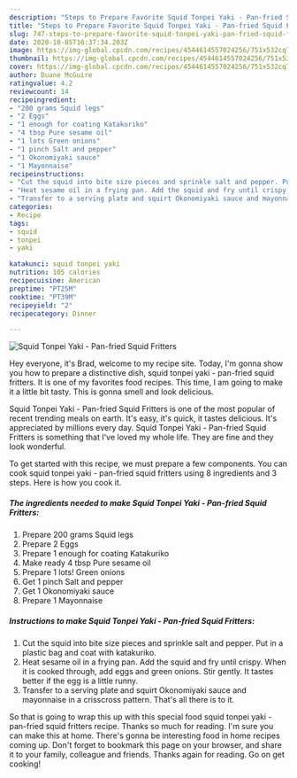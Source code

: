 ```yaml
---
description: "Steps to Prepare Favorite Squid Tonpei Yaki - Pan-fried Squid Fritters"
title: "Steps to Prepare Favorite Squid Tonpei Yaki - Pan-fried Squid Fritters"
slug: 747-steps-to-prepare-favorite-squid-tonpei-yaki-pan-fried-squid-fritters
date: 2020-10-05T16:37:34.203Z
image: https://img-global.cpcdn.com/recipes/4544614557024256/751x532cq70/squid-tonpei-yaki-pan-fried-squid-fritters-recipe-main-photo.jpg
thumbnail: https://img-global.cpcdn.com/recipes/4544614557024256/751x532cq70/squid-tonpei-yaki-pan-fried-squid-fritters-recipe-main-photo.jpg
cover: https://img-global.cpcdn.com/recipes/4544614557024256/751x532cq70/squid-tonpei-yaki-pan-fried-squid-fritters-recipe-main-photo.jpg
author: Duane McGuire
ratingvalue: 4.2
reviewcount: 14
recipeingredient:
- "200 grams Squid legs"
- "2 Eggs"
- "1 enough for coating Katakuriko"
- "4 tbsp Pure sesame oil"
- "1 lots Green onions"
- "1 pinch Salt and pepper"
- "1 Okonomiyaki sauce"
- "1 Mayonnaise"
recipeinstructions:
- "Cut the squid into bite size pieces and sprinkle salt and pepper. Put in a plastic bag and coat with katakuriko."
- "Heat sesame oil in a frying pan. Add the squid and fry until crispy. When it is cooked through, add eggs and green onions. Stir gently. It tastes better if the egg is a little runny."
- "Transfer to a serving plate and squirt Okonomiyaki sauce and mayonnaise in a crisscross pattern. That&#39;s all there is to it."
categories:
- Recipe
tags:
- squid
- tonpei
- yaki

katakunci: squid tonpei yaki 
nutrition: 105 calories
recipecuisine: American
preptime: "PT25M"
cooktime: "PT39M"
recipeyield: "2"
recipecategory: Dinner

---
```



![Squid Tonpei Yaki - Pan-fried Squid Fritters](https://img-global.cpcdn.com/recipes/4544614557024256/751x532cq70/squid-tonpei-yaki-pan-fried-squid-fritters-recipe-main-photo.jpg)

Hey everyone, it's Brad, welcome to my recipe site. Today, I'm gonna show you how to prepare a distinctive dish, squid tonpei yaki - pan-fried squid fritters. It is one of my favorites food recipes. This time, I am going to make it a little bit tasty. This is gonna smell and look delicious.

Squid Tonpei Yaki - Pan-fried Squid Fritters is one of the most popular of recent trending meals on earth. It's easy, it's quick, it tastes delicious. It's appreciated by millions every day. Squid Tonpei Yaki - Pan-fried Squid Fritters is something that I've loved my whole life. They are fine and they look wonderful.




To get started with this recipe, we must prepare a few components. You can cook squid tonpei yaki - pan-fried squid fritters using 8 ingredients and 3 steps. Here is how you cook it.

<!--inarticleads1-->

##### The ingredients needed to make Squid Tonpei Yaki - Pan-fried Squid Fritters:

1. Prepare 200 grams Squid legs
1. Prepare 2 Eggs
1. Prepare 1 enough for coating Katakuriko
1. Make ready 4 tbsp Pure sesame oil
1. Prepare 1 lots! Green onions
1. Get 1 pinch Salt and pepper
1. Get 1 Okonomiyaki sauce
1. Prepare 1 Mayonnaise




<!--inarticleads2-->

##### Instructions to make Squid Tonpei Yaki - Pan-fried Squid Fritters:

1. Cut the squid into bite size pieces and sprinkle salt and pepper. Put in a plastic bag and coat with katakuriko.
1. Heat sesame oil in a frying pan. Add the squid and fry until crispy. When it is cooked through, add eggs and green onions. Stir gently. It tastes better if the egg is a little runny.
1. Transfer to a serving plate and squirt Okonomiyaki sauce and mayonnaise in a crisscross pattern. That&#39;s all there is to it.




So that is going to wrap this up with this special food squid tonpei yaki - pan-fried squid fritters recipe. Thanks so much for reading. I'm sure you can make this at home. There's gonna be interesting food in home recipes coming up. Don't forget to bookmark this page on your browser, and share it to your family, colleague and friends. Thanks again for reading. Go on get cooking!

